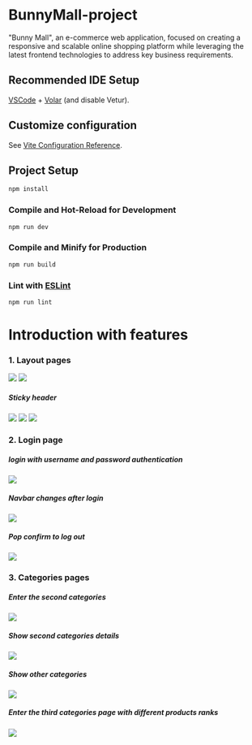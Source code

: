 # BunnyMall-project

"Bunny Mall", an e-commerce web application, focused on creating a responsive and scalable online shopping platform while leveraging the latest frontend technologies to address key business requirements.

## Recommended IDE Setup

[VSCode](https://code.visualstudio.com/) + [Volar](https://marketplace.visualstudio.com/items?itemName=Vue.volar) (and disable Vetur).

## Customize configuration

See [Vite Configuration Reference](https://vite.dev/config/).

## Project Setup

```sh
npm install
```

### Compile and Hot-Reload for Development

```sh
npm run dev
```

### Compile and Minify for Production

```sh
npm run build
```

### Lint with [ESLint](https://eslint.org/)

```sh
npm run lint
```

# Introduction with features

### 1. Layout pages
![](./assets/layout.png)
![](./assets/new.png)
##### Sticky header
![](./assets/stickyHeader.png)
![](./assets/home.png)
![](./assets/footer.png)


### 2. Login page
##### login with username and password authentication
![](./assets/login.png)

##### Navbar changes after login
![](./assets/navbar.png)

##### Pop confirm to log out
![](./assets/logout.png)

### 3. Categories pages
##### Enter the second categories
![](./assets/secondCategory.png)
##### Show second categories details
![](./assets/thirdCategory.png)
##### Show other categories
![](./assets/otherCategories.png)
##### Enter the third categories page with different products ranks
![](./assets/ranks.png)
